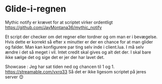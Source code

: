 # Glide-i-regnen

Mythic notify er krævet for at scriptet virker ordentligt
https://github.com/JayMontana36/mythic_notify

Et script der checker om det regner eller tordner og om man er i bevægelse. Hvis dette er korrekt så efter x minutter er der en chance for at man glider og falder. Man kan konfigurere par ting selv inde i client.lua.
I må selv ændre i det så meget i vil. Intet credit skal gives og alt det der. 
I skal bare ikke sælge det og sige det er jer der har lavet det.

Showcase :
Jeg har sat tiden ned og chancen til 1 og 1.
https://streamable.com/vxrq33
Så det er ikke ligesom scriptet på jeres server
😊
